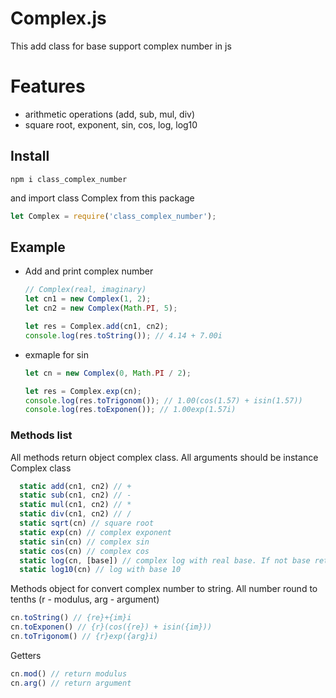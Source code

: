 # Complex.js

This add class for base support complex number in js


# Features
- arithmetic operations (add, sub, mul, div)
- square root, exponent, sin, cos, log, log10

## Install
```
npm i class_complex_number 
```
and import class Complex from this package
```javascript
let Complex = require('class_complex_number');
```
## Example

- Add and print complex number
	```javascript
	// Complex(real, imaginary)
	let cn1 = new Complex(1, 2);
	let cn2 = new Complex(Math.PI, 5);

	let res = Complex.add(cn1, cn2);
	console.log(res.toString()); // 4.14 + 7.00i
	```
- exmaple for sin 
	```javascript
	let cn = new Complex(0, Math.PI / 2);
	
	let res = Complex.exp(cn);
	console.log(res.toTrigonom()); // 1.00(cos(1.57) + isin(1.57))
	console.log(res.toExponen()); // 1.00exp(1.57i)
	```
### Methods list
All methods return object complex class. All arguments should be instance Complex class
```javascript
  static add(cn1, cn2) // +
  static sub(cn1, cn2) // -
  static mul(cn1, cn2) // *
  static div(cn1, cn2) // /
  static sqrt(cn) // square root
  static exp(cn) // complex exponent
  static sin(cn) // complex sin
  static cos(cn) // complex cos
  static log(cn, [base]) // complex log with real base. If not base return natural log 
  static log10(cn) // log with base 10
```
Methods object for convert complex number to string. All number round to tenths (r - modulus, arg - argument)
```javascript
cn.toString() // {re}+{im}i
cn.toExponen() // {r}(cos({re}) + isin({im}))
cn.toTrigonom() // {r}exp({arg}i)
```
Getters
```javascript
cn.mod() // return modulus
cn.arg() // return argument